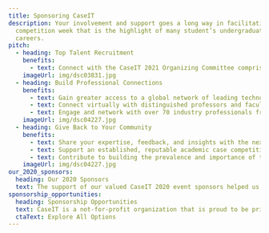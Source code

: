 ```yaml
---
title: Sponsoring CaseIT
description: Your involvement and support goes a long way in facilitating a
  competition week that is the highlight of many student’s undergraduate
  careers.
pitch:
  - heading: Top Talent Recruitment
    benefits:
      - text: Connect with the CaseIT 2021 Organizing Committee comprised of 42 driven, dedicated SFU students actively pursuing opportunities in Management Information Systems, Accounting, Finance, Operations Management, Entrepreneurship & Innovation, Marketing, International Business, and Human Resource Management."
    imageUrl: img/dsc03831.jpg
  - heading: Build Professional Connections
    benefits:
      - text: Gain greater access to a global network of leading technology companies ranked amongst the Forbes Global 2000 List.
      - text: Connect virtually with distinguished professors and faculty advisors from leading universities from around the globe and the Beedie School of Business.
      - text: Engage and network with over 70 industry professionals from the Vancouver business community.
    imageUrl: img/dsc04227.jpg
  - heading: Give Back to Your Community
    benefits:
      - text: Share your expertise, feedback, and insights with the next generation of Management Information Systems professionals.
      - text: Support an established, reputable academic case competition in it's ability to grow and develop the Management Information Systems business industry.
      - text: Contribute to building the prevalence and importance of technology focused undergraduate business programs in universities around the world.
    imageUrl: img/dsc04227.jpg
our_2020_sponsors:
  heading: Our 2020 Sponsors
  text: The support of our valued CaseIT 2020 event sponsors helped us execute an exceptional competition, creating connections and inspiring learning and growth for our international competitors and event attendees.
sponsorship_opportunities:
  heading: Sponsorship Opportunities
  text: CaseIT is a not-for-profit organization that is proud to be primarily funded through the generosity of corporate partners. Striving to foster opportunities in networking, engagement and community involvement with our sponsorship benefits.
  ctaText: Explore All Options
---
```

